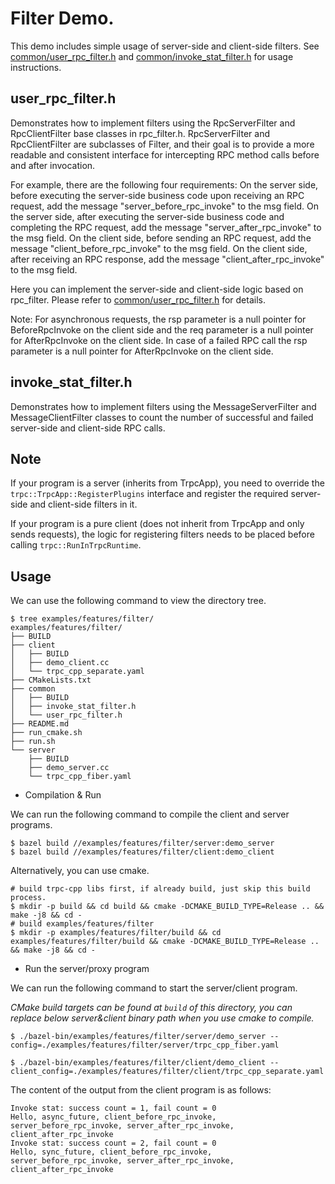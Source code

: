 # Filter Demo.

This demo includes simple usage of server-side and client-side filters. See [common/user_rpc_filter.h](/examples/features/filter/common/user_rpc_filter.h) and [common/invoke_stat_filter.h](/examples/features/filter/common/invoke_stat_filter.h) for usage instructions.

## user_rpc_filter.h
Demonstrates how to implement filters using the RpcServerFilter and RpcClientFilter base classes in rpc_filter.h.
RpcServerFilter and RpcClientFilter are subclasses of Filter, and their goal is to provide a more readable and consistent interface for intercepting RPC method calls before and after invocation.

For example, there are the following four requirements:
On the server side, before executing the server-side business code upon receiving an RPC request, add the message "server_before_rpc_invoke" to the msg field.
On the server side, after executing the server-side business code and completing the RPC request, add the message "server_after_rpc_invoke" to the msg field.
On the client side, before sending an RPC request, add the message "client_before_rpc_invoke" to the msg field.
On the client side, after receiving an RPC response, add the message "client_after_rpc_invoke" to the msg field.

Here you can implement the server-side and client-side logic based on rpc_filter. Please refer to [common/user_rpc_filter.h](/examples/features/filter/common/user_rpc_filter.h) for details.

Note:
For asynchronous requests, the rsp parameter is a null pointer for BeforeRpcInvoke on the client side and the req parameter is a null pointer for AfterRpcInvoke on the client side.
In case of a failed RPC call the rsp parameter is a null pointer for AfterRpcInvoke on the client side.

## invoke_stat_filter.h
Demonstrates how to implement filters using the MessageServerFilter and MessageClientFilter classes to count the number of successful and failed server-side and client-side RPC calls.

## Note
If your program is a server (inherits from TrpcApp), you need to override the `trpc::TrpcApp::RegisterPlugins` interface and register the required server-side and client-side filters in it.

If your program is a pure client (does not inherit from TrpcApp and only sends requests), the logic for registering filters needs to be placed before calling `trpc::RunInTrpcRuntime`.

## Usage

We can use the following command to view the directory tree.
```shell
$ tree examples/features/filter/
examples/features/filter/
├── BUILD
├── client
│   ├── BUILD
│   ├── demo_client.cc
│   └── trpc_cpp_separate.yaml
├── CMakeLists.txt
├── common
│   ├── BUILD
│   ├── invoke_stat_filter.h
│   └── user_rpc_filter.h
├── README.md
├── run_cmake.sh
├── run.sh
└── server
    ├── BUILD
    ├── demo_server.cc
    └── trpc_cpp_fiber.yaml
```

* Compilation & Run

We can run the following command to compile the client and server programs.

```shell
$ bazel build //examples/features/filter/server:demo_server
$ bazel build //examples/features/filter/client:demo_client
```

Alternatively, you can use cmake.
```shell
# build trpc-cpp libs first, if already build, just skip this build process.
$ mkdir -p build && cd build && cmake -DCMAKE_BUILD_TYPE=Release .. && make -j8 && cd -
# build examples/features/filter
$ mkdir -p examples/features/filter/build && cd examples/features/filter/build && cmake -DCMAKE_BUILD_TYPE=Release .. && make -j8 && cd -
```

* Run the server/proxy program

We can run the following command to start the server/client program.

*CMake build targets can be found at `build` of this directory, you can replace below server&client binary path when you use cmake to compile.*

```shell
$ ./bazel-bin/examples/features/filter/server/demo_server --config=./examples/features/filter/server/trpc_cpp_fiber.yaml
```

```shell
$ ./bazel-bin/examples/features/filter/client/demo_client --client_config=./examples/features/filter/client/trpc_cpp_separate.yaml
```

The content of the output from the client program is as follows:
```text
Invoke stat: success count = 1, fail count = 0
Hello, async_future, client_before_rpc_invoke, server_before_rpc_invoke, server_after_rpc_invoke, client_after_rpc_invoke
Invoke stat: success count = 2, fail count = 0
Hello, sync_future, client_before_rpc_invoke, server_before_rpc_invoke, server_after_rpc_invoke, client_after_rpc_invoke
```
